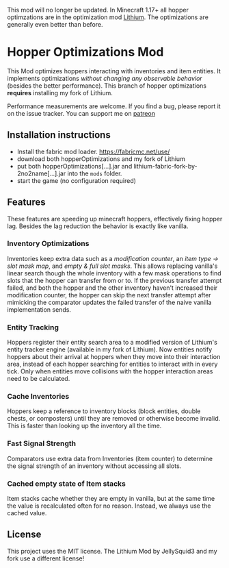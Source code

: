 This mod will no longer be updated. In Minecraft 1.17+ all hopper optimzations are in the optimization mod [Lithium](https://github.com/CaffeineMC/lithium-fabric). The optimizations are generally even better than before.

# Hopper Optimizations Mod
This Mod optimizes hoppers interacting with inventories and item entities. It implements optimizations _without changing
 any observable behavior_ (besides the better performance).
 This branch of hopper optimizations **requires** installing my fork of Lithium.
 
 Performance measurements are welcome. If you find a bug, please report it on the issue tracker.
 You can support me on [patreon](https://www.patreon.com/2No2Name)

## Installation instructions
- Install the fabric mod loader. https://fabricmc.net/use/
- download both hopperOptimizations and my fork of Lithium
- put both hopperOptimizations[...].jar and lithium-fabric-fork-by-2no2name[...].jar into the `mods` folder.
- start the game (no configuration required)

## Features 
These features are speeding up minecraft hoppers, effectively fixing hopper lag. Besides the lag reduction the 
behavior is exactly like vanilla.
### Inventory Optimizations
Inventories keep extra data such as a _modification counter_, an _item type -> slot mask map_, and _empty & full slot masks_.
This allows replacing vanilla's linear search though the whole inventory with a few mask operations to find slots that
the hopper can transfer from or to. If the previous transfer attempt failed, and both the hopper and the other
inventory haven't increased their modification counter, the hopper can skip the next transfer attempt after mimicking
the comparator updates the failed transfer of the naive vanilla implementation sends.
### Entity Tracking
Hoppers register their entity search area to a modified version of Lithium's entity tracker engine (available in my
fork of Lithium).
Now entities notify hoppers about their arrival at hoppers when they move into their interaction area, instead of each
hopper searching for entities to interact with in every tick.
Only when entities move collisions with the hopper interaction areas need to be calculated.
### Cache Inventories
Hoppers keep a reference to inventory blocks (block entities, double chests, or composters) until they are removed or
otherwise become invalid. This is faster than looking up the inventory all the time.
### Fast Signal Strength
Comparators use extra data from Inventories (item counter) to determine the signal strength of an inventory without
accessing all slots.
### Cached empty state of Item stacks
Item stacks cache whether they are empty in vanilla, but at the same time the value is recalculated often for no reason.
Instead, we always use the cached value.

## License

This project uses the MIT license.
The Lithium Mod by JellySquid3 and my fork use a different license!
